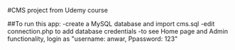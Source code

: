 #CMS project from Udemy course


##To run this app:
-create a MySQL database and import cms.sql
-edit connection.php to add database credentials
-to see Home page and Admin functionality, login as "username: anwar, Ppassword: 123"
